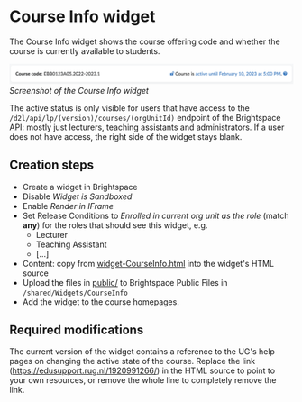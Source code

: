 # Course Info widget

The Course Info widget shows the course offering code and whether the course is currently available
to students.


![Screenshot of the Course Info widget](../documentation/courseinfo.png)
_Screenshot of the Course Info widget_

The active status is only visible for users that have access to the
`/d2l/api/lp/(version)/courses/(orgUnitId)` endpoint of the Brightspace API: mostly just lecturers,
teaching assistants and administrators. If a user does not have access, the right side of the widget
stays blank.

## Creation steps
- Create a widget in Brightspace
- Disable _Widget is Sandboxed_
- Enable _Render in IFrame_
- Set Release Conditions to _Enrolled in current org unit as the role_ (match **any**) for the roles
  that should see this widget, e.g.
  - Lecturer
  - Teaching Assistant
  - [...]
- Content: copy from [widget-CourseInfo.html](widget-CourseInfo.html) into the widget's HTML source
- Upload the files in [public/](public) to Brightspace Public Files in
  `/shared/Widgets/CourseInfo`
- Add the widget to the course homepages.

## Required modifications
The current version of the widget contains a reference to the UG's help pages on changing the
active state of the course. Replace the link (https://edusupport.rug.nl/1920991266/) in the HTML
source to point to your own resources, or remove the whole line to completely remove the link.
